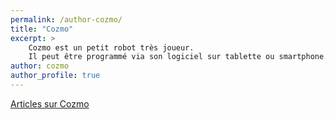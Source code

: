 ```yaml
---
permalink: /author-cozmo/
title: "Cozmo"
excerpt: >
    Cozmo est un petit robot très joueur.
    Il peut être programmé via son logiciel sur tablette ou smartphone.
author: cozmo
author_profile: true
---
```


<a href="{{site.baseurl}}/tags/#cozmo">Articles sur Cozmo</a>
